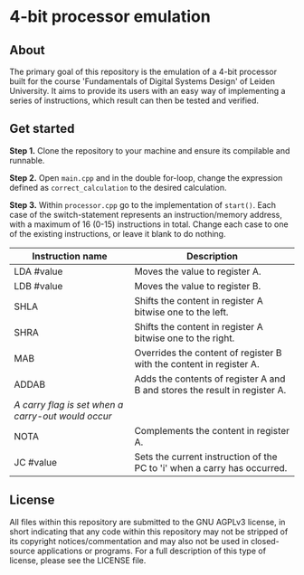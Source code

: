 # 4-bit processor emulation

## About

The primary goal of this repository is the emulation of a 4-bit processor built for the course 'Fundamentals of
Digital Systems Design' of Leiden University. It aims to provide its users with an easy way of implementing a series of
instructions, which result can then be tested and verified.

## Get started

**Step 1.** Clone the repository to your machine and ensure its compilable and runnable.

**Step 2.** Open `main.cpp` and in the double for-loop, change the expression
defined as `correct_calculation` to the desired calculation.

**Step 3.** Within `processor.cpp` go to the implementation of `start()`.
Each case of the switch-statement represents an instruction/memory address, with a maximum of 16 (0-15) instructions in
total.
Change each case to one of the existing instructions, or leave it blank to do nothing.

| Instruction name                                   | Description                                                                |
|----------------------------------------------------|----------------------------------------------------------------------------|
| LDA #value                                         | Moves the value to register A.                                             |
| LDB #value                                         | Moves the value to register B.                                             |
| SHLA                                               | Shifts the content in register A bitwise one to the left.                  |
| SHRA                                               | Shifts the content in register A bitwise one to the right.                 |
| MAB                                                | Overrides the content of register B with the content in register A.        |
| ADDAB                                              | Adds the contents of register A and B and stores the result in register A. |
| _A carry flag is set when a carry-out would occur_ |                                                                            |
| NOTA                                               | Complements the content in register A.                                     |
| JC #value                                          | Sets the current instruction of the PC to 'i' when a carry has occurred.   |

## License
All files within this repository are submitted to the GNU AGPLv3 license, in short indicating that any code within this repository may not be stripped of its copyright notices/commentation and may also not be used in closed-source applications or programs. For a full description of this type of license, please see the LICENSE file.
